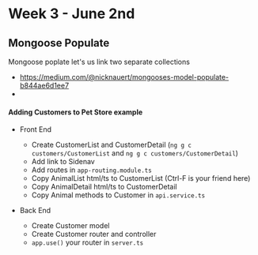 # Week 3 - June 2nd

## Mongoose Populate
Mongoose poplate let's us link two separate collections

- https://medium.com/@nicknauert/mongooses-model-populate-b844ae6d1ee7
-

#### Adding Customers to Pet Store example

- Front End
	- Create CustomerList and CustomerDetail (`ng g c customers/CustomerList` and `ng g c customers/CustomerDetail`)
	- Add link to Sidenav
	- Add routes in `app-routing.module.ts`
	- Copy AnimalList html/ts to CustomerList (Ctrl-F is your friend here)
	- Copy AnimalDetail html/ts to CustomerDetail
	- Copy Animal methods to Customer in `api.service.ts`

- Back End
	- Create Customer model
	- Create Customer router and controller
	- `app.use()` your router in `server.ts`
